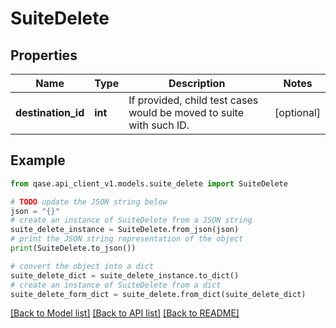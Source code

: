 # SuiteDelete


## Properties

Name | Type | Description | Notes
------------ | ------------- | ------------- | -------------
**destination_id** | **int** | If provided, child test cases would be moved to suite with such ID. | [optional] 

## Example

```python
from qase.api_client_v1.models.suite_delete import SuiteDelete

# TODO update the JSON string below
json = "{}"
# create an instance of SuiteDelete from a JSON string
suite_delete_instance = SuiteDelete.from_json(json)
# print the JSON string representation of the object
print(SuiteDelete.to_json())

# convert the object into a dict
suite_delete_dict = suite_delete_instance.to_dict()
# create an instance of SuiteDelete from a dict
suite_delete_form_dict = suite_delete.from_dict(suite_delete_dict)
```
[[Back to Model list]](../README.md#documentation-for-models) [[Back to API list]](../README.md#documentation-for-api-endpoints) [[Back to README]](../README.md)


